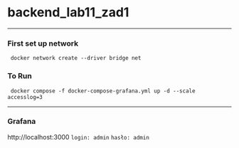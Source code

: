 # backend_lab11_zad1
---
### First set up network
` docker network create --driver bridge net`
### To Run
` docker compose -f docker-compose-grafana.yml up -d --scale accesslog=3`

---
### Grafana
http://localhost:3000
`login: admin`
`hasło: admin`
